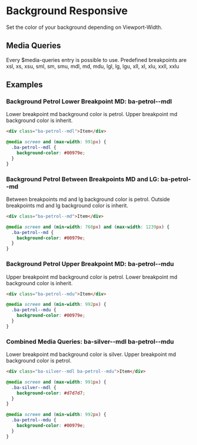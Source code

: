 # Background Responsive

Set the color of your background depending on Viewport-Width.

## Media Queries

Every \$media-queries entry is possible to use. Predefined breakpoints are xsl, xs, xsu, sml, sm, smu, mdl, md, mdu, lgl, lg, lgu, xll, xl, xlu, xxll, xxlu

## Examples

### Background Petrol Lower Breakpoint MD: **ba-petrol--mdl**

Lower breakpoint md background color is petrol. Upper breakpoint md background color is inherit.

```html
<div class="ba-petrol--mdl">Item</div>
```

```css
@media screen and (max-width: 991px) {
  .ba-petrol--mdl {
    background-color: #00979e;
  }
}
```

### Background Petrol Between Breakpoints MD and LG: **ba-petrol--md**

Between breakpoints md and lg background color is petrol. Outside breakpoints md and lg background color is inherit.

```html
<div class="ba-petrol--md">Item</div>
```

```css
@media screen and (min-width: 768px) and (max-width: 1239px) {
  .ba-petrol--md {
    background-color: #00979e;
  }
}
```

### Background Petrol Upper Breakpoint MD: **ba-petrol--mdu**

Upper breakpoint md background color is petrol. Lower breakpoint md background color is inherit.

```html
<div class="ba-petrol--mdu">Item</div>
```

```css
@media screen and (min-width: 992px) {
  .ba-petrol--mdu {
    background-color: #00979e;
  }
}
```

### Combined Media Queries: **ba-silver--mdl ba-petrol--mdu**

Lower breakpoint md background color is silver. Upper breakpoint md background color is petrol.

```html
<div class="ba-silver--mdl ba-petrol--mdu">Item</div>
```

```css
@media screen and (max-width: 991px) {
  .ba-silver--mdl {
    background-color: #d7d7d7;
  }
}

@media screen and (min-width: 992px) {
  .ba-petrol--mdu {
    background-color: #00979e;
  }
}
```
